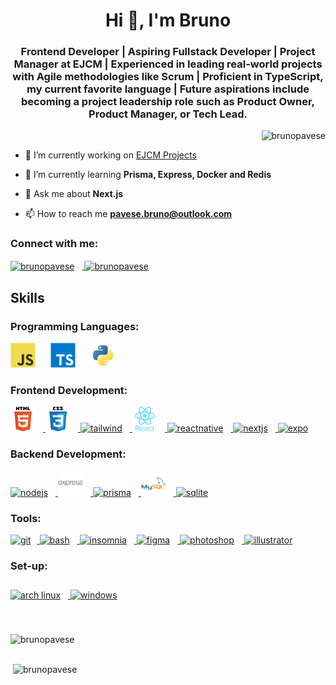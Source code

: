 <h1 align="center">Hi 👋, I'm Bruno</h1>

<h3 align="center">Frontend Developer | Aspiring Fullstack Developer | Project Manager at EJCM | Experienced in leading real-world projects with Agile methodologies like Scrum | Proficient in TypeScript, my current favorite language | Future aspirations include becoming a project leadership role such as Product Owner, Product Manager, or Tech Lead.</h3>

<p align="right"> <img src="https://komarev.com/ghpvc/?username=brunopavese&label=Profile%20views&color=0eb474&style=flat" alt="brunopavese" /> </p>

- 🔭 I’m currently working on [EJCM Projects](https://github.com/EJCM-workspace)

- 🌱 I’m currently learning **Prisma, Express, Docker and Redis**

- 💬 Ask me about **Next.js**

- 📫 How to reach me **pavese.bruno@outlook.com**

<h3 align="left">Connect with me:</h3>
<p align="left">
<a href="https://linkedin.com/in/brunopavese" target="blank"><img align="center" src="https://www.svgrepo.com/show/475661/linkedin-color.svg" alt="brunopavese" style="padding-right: 12px;" height="40" width="40"/> </a> <a href="https://www.behance.net/brunopavese" target="blank"><img align="center" src="https://www.svgrepo.com/show/349304/behance.svg" alt="brunopavese" style="padding-right: 12px;" height="40" width="40" /> </a> </p>

<h2>Skills</h2>

<h3 align="left">Programming Languages:</h3>
<p align="left" style="display: flex; gap: 12px; align-items: center;"> <a href="https://developer.mozilla.org/en-US/docs/Web/JavaScript" target="_blank" rel="noreferrer"> <img src="https://raw.githubusercontent.com/devicons/devicon/master/icons/javascript/javascript-original.svg" alt="javascript" style="padding-right: 12px;" width="40" height="40"/> </a> <a href="https://www.typescriptlang.org/" target="_blank" rel="noreferrer"> <img src="https://raw.githubusercontent.com/devicons/devicon/master/icons/typescript/typescript-original.svg" alt="typescript" style="padding-right: 12px;" width="40" height="40"/> </a> <a href="https://www.python.org" target="_blank" rel="noreferrer"> <img src="https://raw.githubusercontent.com/devicons/devicon/master/icons/python/python-original.svg" alt="python" style="padding-right: 12px;" width="40" height="40"/> </a> </p>

<h3 align="left">Frontend Development:</h3>
<p align="left"> <a href="https://www.w3.org/html/" target="_blank" rel="noreferrer"> <img src="https://raw.githubusercontent.com/devicons/devicon/master/icons/html5/html5-original-wordmark.svg" alt="html5" style="padding-right: 12px;" width="40" height="40"/> </a> <a href="https://www.w3schools.com/css/" target="_blank" rel="noreferrer"> <img src="https://raw.githubusercontent.com/devicons/devicon/master/icons/css3/css3-original-wordmark.svg" alt="css3" style="padding-right: 12px;" width="40" height="40"/> </a> <a href="https://tailwindcss.com/" target="_blank" rel="noreferrer"> <img src="https://www.vectorlogo.zone/logos/tailwindcss/tailwindcss-icon.svg" alt="tailwind" style="padding-right: 12px;" width="40" height="40"/> </a> <a href="https://reactjs.org/" target="_blank" rel="noreferrer"> <img src="https://raw.githubusercontent.com/devicons/devicon/master/icons/react/react-original-wordmark.svg" alt="react" style="padding-right: 12px;" width="40" height="40"/> </a> <a href="https://reactnative.dev/" target="_blank" rel="noreferrer"> <img src="https://reactnative.dev/img/header_logo.svg" alt="reactnative" style="padding-right: 12px;" width="40" height="40"/> </a> <a href="https://nextjs.org/" target="_blank" rel="noreferrer"> <img src="https://upload.wikimedia.org/wikipedia/commons/8/8e/Nextjs-logo.svg" alt="nextjs" style="padding-right: 12px;" width="40" height="40"/> </a> <a href="https://expo.dev/" target="_blank" rel="noreferrer"> <img src="https://www.vectorlogo.zone/logos/expoio/expoio-icon.svg" alt="expo" style="padding-right: 12px;" width="40" height="40"/></a> </p>

<h3 align="left">Backend Development:</h3>
<p align="left"> <a href="https://nodejs.org" target="_blank" rel="noreferrer"> <img src="https://www.svgrepo.com/show/452075/node-js.svg" alt="nodejs" style="padding-right: 12px;" width="40" height="40"/> </a> <a href="https://expressjs.com" target="_blank" rel="noreferrer"> <img src="https://raw.githubusercontent.com/devicons/devicon/master/icons/express/express-original-wordmark.svg" alt="express" style="padding-right: 12px;" width="40" height="40"/> </a> <a href="https://www.prisma.io/" target="_blank" rel="noreferrer"> <img src="https://raw.githubusercontent.com/prisma/presskit/main/Assets/Prisma-IndigoSymbol.svg" alt="prisma" style="padding-right: 12px;" width="40" height="40"/> </a> <a href="https://www.mysql.com/" target="_blank" rel="noreferrer"> <img src="https://raw.githubusercontent.com/devicons/devicon/master/icons/mysql/mysql-original-wordmark.svg" alt="mysql" style="padding-right: 12px;" width="40" height="40"/> </a> <a href="https://www.sqlite.org/" target="_blank" rel="noreferrer"> <img src="https://www.vectorlogo.zone/logos/sqlite/sqlite-icon.svg" alt="sqlite" style="padding-right: 12px;" width="40" height="40"/> </a> </p>

<h3 align="left">Tools:</h3>
<p align="left"> <a href="https://git-scm.com/" target="_blank" rel="noreferrer"> <img style="padding-right:10px;" src="https://www.vectorlogo.zone/logos/git-scm/git-scm-icon.svg" alt="git" style="padding-right: 12px;" width="40" height="40"/> </a> <a href="https://www.gnu.org/software/bash/" target="_blank" rel="noreferrer"> <img src="https://upload.wikimedia.org/wikipedia/commons/4/4b/Bash_Logo_Colored.svg" alt="bash" style="padding-right: 12px;" width="40" height="40"/> </a>  <a href="https://insomnia.rest" target="_blank" rel="noreferrer"> <img src="https://www.svgrepo.com/show/353904/insomnia.svg" alt="insomnia" style="padding-right: 12px;" width="40" height="40"/> </a> <a href="https://www.figma.com/" target="_blank" rel="noreferrer"> <img src="https://www.vectorlogo.zone/logos/figma/figma-icon.svg" alt="figma" style="padding-right: 12px;" width="40" height="40"/> </a> <a href="https://www.photoshop.com/en" target="_blank" rel="noreferrer"> <img src="https://upload.wikimedia.org/wikipedia/commons/a/af/Adobe_Photoshop_CC_icon.svg" alt="photoshop" style="padding-right: 12px;" width="40" height="40"/> </a> <a href="https://www.adobe.com/in/products/illustrator.html" target="_blank" rel="noreferrer"> <img src="https://upload.wikimedia.org/wikipedia/commons/f/fb/Adobe_Illustrator_CC_icon.svg" alt="illustrator" style="padding-right: 12px;" width="40" height="40"/> </a> </p>

<h3 align="left">Set-up:</h3>
<p align="left" style="padding-top: 12px;"> <a href="https://archlinux.org/" target="_blank" rel="noreferrer"> <img src="https://archlinux.org/static/logos/archlinux-logo-dark-scalable.518881f04ca9.svg" alt="arch linux" style="padding-right: 12px;" height="40"/> </a> <a href="https://www.microsoft.com/windows/" target="_blank" rel="noreferrer"> <img src="https://upload.wikimedia.org/wikipedia/commons/e/e6/Windows_11_logo.svg" alt="windows" style="padding-bottom: 8px;" height="25"/> </a> </p>

<p style="padding-top: 2rem;"><img align="left" src="https://github-readme-stats.vercel.app/api/top-langs?username=brunopavese&show_icons=true&theme=dark&locale=en&layout=compact" alt="brunopavese" /></p>

<p style="padding-top: 2rem;">&nbsp;<img align="center" src="https://github-readme-stats.vercel.app/api?username=brunopavese&show_icons=true&theme=dark&locale=en" alt="brunopavese" /></p>

<!-- <style>
  .skills {
    background-color: #151515;
    border-style: solid;
    border-width: 0.5px;
    border-color: #e4e2e2;
    border-radius: 0.5rem;
    padding: 12px;
    display: flex;
    gap: 12px;
    align-items: center;
    padding-bottom: 12px;
  }
  .contact {
    padding: 12px;
    display: flex;
    gap: 12px;
    align-items: center;
  }
  .white-bg {
    background-color: white;
    padding: 2px;
    border-radius: 100%
  }
  .status {
    display: flex;
    flex-direction: row;
    justify-content: space-between;
    padding-top: 2rem;
  }
</style> -->